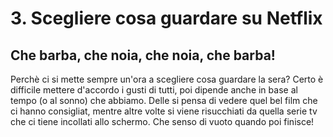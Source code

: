 # 3. Scegliere cosa guardare su Netflix
## Che barba, che noia, che noia, che barba!

<p>Perchè ci si mette sempre un'ora a scegliere cosa guardare la sera? Certo è difficile mettere d'accordo i gusti di tutti, poi dipende anche in base al tempo (o al sonno) che abbiamo. Delle si pensa di vedere quel bel film che ci hanno consigliat, mentre altre volte si viene risucchiati da quella serie tv che ci tiene incollati allo schermo. Che senso di vuoto quando poi finisce!